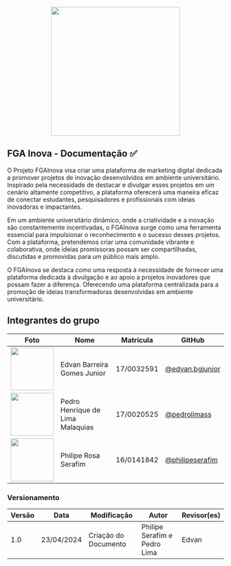 <div align="center">
<p style="display: flex; justify-content: center;">
    <img src='https://i.ibb.co/h7hg8PL/logo-Botom-Info.png' width="300" height="auto">
</p>
</div>


## FGA Inova - Documentação ✅

O Projeto FGAInova visa criar uma plataforma de marketing digital dedicada a promover projetos de inovação desenvolvidos em ambiente universitário. Inspirado pela necessidade de destacar e divulgar esses projetos em um cenário altamente competitivo, a plataforma oferecerá uma maneira eficaz de conectar estudantes, pesquisadores e profissionais com ideias inovadoras e impactantes.

Em um ambiente universitário dinâmico, onde a criatividade e a inovação são constantemente incentivadas, o FGAInova surge como uma ferramenta essencial para impulsionar o reconhecimento e o sucesso desses projetos. Com a plataforma, pretendemos criar uma comunidade vibrante e colaborativa, onde ideias promissoras possam ser compartilhadas, discutidas e promovidas para um público mais amplo.

O FGAInova se destaca como uma resposta à necessidade de fornecer uma plataforma dedicada à divulgação e ao apoio a projetos inovadores que possam fazer a diferença. Oferecendo uma plataforma centralizada para a promoção de ideias transformadoras desenvolvidas em ambiente universitário.


## Integrantes do grupo

| Foto                                                                                                  | Nome                             | Matrícula  | GitHub                                               |
| ----------------------------------------------------------------------------------------------------- | -------------------------------- | ---------- | ---------------------------------------------------- |
| <img src="https://avatars.githubusercontent.com/u/54152857?v=4" width="100">                          | Edvan Barreira Gomes Junior      | 17/0032591 | [@edvan.bgjunior](https://gitlab.com/edvan.bgjunior) |
| <img src="https://gitlab.com/uploads/-/system/user/avatar/6546514/avatar.png?width=100" width="100">  | Pedro Henrique de Lima Malaquias | 17/0020525 | [@pedrolimass](https://gitlab.com/PedroLimass)       |
| <img src="https://gitlab.com/uploads/-/system/user/avatar/10341560/avatar.png?width=100" width="100"> | Philipe Rosa Serafim             | 16/0141842 | [@philipeserafim](https://gitlab.com/philipeserafim) |

### Versionamento

| Versão | Data       | Modificação          | Autor                        | Revisor(es) |
| ------ | ---------- | -------------------- | ---------------------------- | ----------- |
| 1.0    | 23/04/2024 | Criação do Documento | Philipe Serafim e Pedro Lima | Edvan       |

